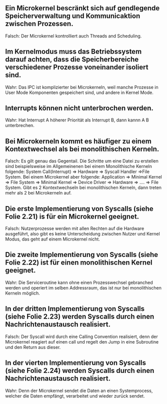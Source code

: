 ## Ein Microkernel bescränkt sich auf gendlegende Speicherverwaltung und Kommunicaktion zwischen Prozessen.
Falsch: Der Microkernel kontrolliert auch Threads and Scheduling.

## Im Kernelmodus muss das Betriebssystem darauf achten, dass die Speicherbereiche verschiedener Prozesse voneinander isoliert sind.
Wahr: Das IPC ist komplizierter bei Microkerneln, weil manche Prozesse in User Mode Komponenten gespeichert sind, und andere in Kernel Mode.

## Interrupts können nicht unterbrochen werden.
Wahr: Hat Interrupt A höherer Priorität als Interrupt B, dann kannn A B unterbrechen.

## Bei Microkerneln kommt es häufiger zu einem Kontextwechsel als bei monolithischen Kerneln.
Falsch: Es gilt genau das Gegentail. Die Schritte um eine Datei zu erstellen sind beispielsweise im Allgemeinenen bei einem Monolithische Kerneln folgende: System Call(Interrupt) => Hardware => Syscall Handler =>File System. Bei einem Microkernel aber folgende: Application => Minimal Kernel => File System => Minimal Kernel => Device Driver => Hardware => .... => File System. Gibt es 2 Kontextwechseln bei monolithischen Kerneln, dann treten mehr als 2 bei Microkerneln auf.

## Die erste Implementierung von Syscalls (siehe Folie 2.21) is für ein Microkernel geeignet.
Falsch: Nutzerprozesse werden mit allen Rechten auf die Hardware ausgeführt, also gibt es keine Unterscheidung zwischen Nutzer und Kernel Modus, das geht auf einem Microkernel nicht.

## Die zweite Implementierung von Syscalls (siehe Folie 2.22) ist für einen monolithischen Kernel geeignet.
Wahr: Die Serviceroutine kann ohne einen Prozesswechsel gebranched werden und operiert im selben Addressraum, das ist nur bei monolithischen Kerneln möglich.

## In der dritten Implementierung von Syscalls (siehe Folie 2.23) werden Syscalls durch einen Nachrichtenaustausch realisiert.
Falsch: Der Syscall wird durch eine Calling Convention realisiert, denn der Microkernel reagiert auf einen call und regelt den Jump in eine Subroutine und den Return aus dieser.

## In der vierten Implementierung von Syscalls (siehe Folie 2.24) werden Syscalls durch einen Nachrichtenaustausch realisiert.
Wahr: Denn der Microkernel sendet die Daten an einen Systemprocess, welcher die Daten empfängt, verarbeitet und wieder zurück sendet.
